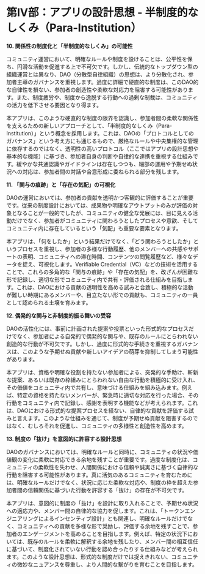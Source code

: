 # **第IV部：アプリの設計思想 \- 半制度的なしくみ（Para-Institution）**

**10\. 関係性の制度化と「半制度的なしくみ」の可能性**

コミュニティ運営において、明確なルールや制度を設けることは、公平性を保ち、円滑な活動を促進する上で不可欠です。しかし、伝統的なトップダウン型の組織運営とは異なり、DAO（分散型自律組織）の思想は、より分散化され、参加者主導のガバナンスを重視します。過度に詳細で硬直的な制度は、このDAO的な自律性を損ない、参加者の創造性や柔軟な対応力を阻害する可能性があります。また、制度疲労や、制度から逸脱する行動への過剰な制裁は、コミュニティの活力を低下させる要因となり得ます。

本アプリは、このような硬直的な制度の限界を認識し、参加者間の柔軟な関係性を支えるための新しいアプローチとして、「半制度的なしくみ（Para-Institution）」という概念を採用します。これは、DAOの「プロトコルとしてのガバナンス」という考え方にも通じるもので、厳格なルールや中央集権的な管理に依存するのではなく、透明性の高いプロトコル（ここではアプリの設計思想や基本的な機能）に基づき、参加者自身の判断や自律的な連携を重視する仕組みです。緩やかな共通認識やガイドラインは存在しつつも、細部の運用や予期せぬ状況への対応は、参加者間の対話や合意形成に委ねられる部分を残します。

**11\. 「関与の痕跡」と「存在の気配」の可視化**

DAOの運営においては、参加者の貢献を透明かつ客観的に評価することが重要です。従来の制度設計においては、成果物や明確なアウトプットのみが評価の対象となることが一般的でしたが、コミュニティの健全な発展には、目に見える活動だけでなく、参加者がコミュニティに関わろうとしたプロセスや意欲、そしてコミュニティ内に存在しているという「気配」も重要な要素となります。

本アプリは、「何をしたか」という結果だけでなく、「どう関わろうとしたか」というプロセスを重視し、参加者の多様な行動履歴、他のメンバーへの共感やサポートの表明、コミュニティへの滞在時間、コンテンツの閲覧履歴など、様々なデータを捉え、可視化します。Verifiable Credential（VC）などの技術を活用することで、これらの多角的な「関与の痕跡」や「存在の気配」を、改ざんが困難な形で記録し、適切な形でコミュニティ内で共有・評価される仕組みを目指します。これは、DAOにおける貢献の透明性を高める試みと合致し、積極的な活動が難しい時期にあるメンバーや、目立たない形での貢献も、コミュニティの一員として認められる土壌を育みます。

**12\. 偶発的な関与と非制度的振る舞いの受容**

DAOの活性化には、事前に計画された提案や投票といった形式的なプロセスだけでなく、参加者による自発的で偶発的な関与や、既存のルールにとらわれない創造的な行動が不可欠です。しかし、過度に形式的な手続きを重視するガバナンスは、このような予期せぬ貢献や新しいアイデアの萌芽を抑制してしまう可能性があります。

本アプリは、資格や明確な役割を持たない参加者による、突発的な手助け、斬新な提案、あるいは既存の枠組みにとらわれない自由な行動を積極的に受け入れ、その価値をコミュニティ内で共有し、意味づける仕組みを組み込みます。例えば、特定の資格を持たないメンバーが、緊急時に適切な対応を行った場合、その行動をコミュニティ内で記録し、感謝を表明する機能などが考えられます。これは、DAOにおける形式的な提案プロセスを経ない、自律的な貢献を評価する試みと言えます。このような仕組みを通じて、制度が予期せぬ貢献を阻害するのではなく、むしろそれを促進し、コミュニティの多様性と創造性を高めます。

**13\. 制度の「抜け」を意図的に許容する設計思想**

DAOのガバナンスにおいては、明確なルールと同時に、コミュニティの状況や価値観の変化に柔軟に対応できる余地を残すことが重要です。過度な制度化は、コミュニティの柔軟性を失わせ、人間関係における信頼や誠実さに基づく自律的な行動を阻害する可能性があります。真に活気のあるコミュニティを育むためには、明確なルールだけでなく、状況に応じた柔軟な対応や、制度の枠を超えた参加者間の信頼関係に基づいた行動を許容する「抜け」の存在が不可欠です。

本アプリは、意図的に制度の「抜け」を設計に取り入れることで、予期せぬ状況への適応力や、メンバー間の自律的な協力を促します。これは、「トークンエンジニアリングによるインセンティブ設計」とも関連し、明確なルールだけでなく、コミュニティへの貢献を多様な形で奨励し、評価する余地を残すことで、参加者のエンゲージメントを高めることを目指します。例えば、特定の状況下においては、既存のルールを柔軟に解釈する余地を残したり、メンバー間の相互信任に基づいて、制度化されていない行動を認め合ったりする仕組みなどが考えられます。このような設計思想は、形式的な制度だけでは捉えきれない、コミュニティの微妙なニュアンスを尊重し、より人間的な繋がりを育むことを目指します。


